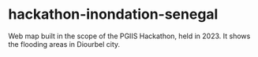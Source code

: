 # hackathon-inondation-senegal
Web map built in the scope of the PGIIS Hackathon, held in 2023. It shows the flooding areas in Diourbel city.
